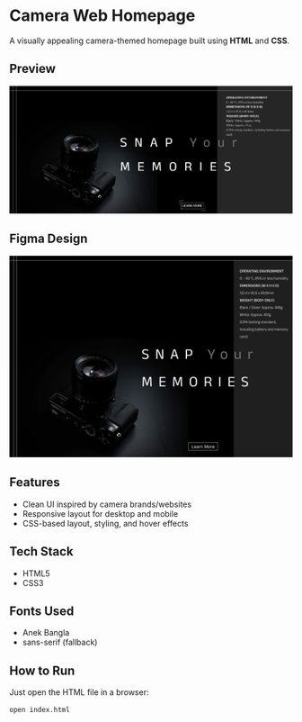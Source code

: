 # Camera Web Homepage

A visually appealing camera-themed homepage built using **HTML** and **CSS**.

## Preview

![UI Screenshot](UI/image1.png)

## Figma Design
![Figma Screenshot](UI/figmadesign.png)

## Features

- Clean UI inspired by camera brands/websites
- Responsive layout for desktop and mobile
- CSS-based layout, styling, and hover effects

## Tech Stack

- HTML5
- CSS3

## Fonts Used

- Anek Bangla
- sans-serif (fallback)

## How to Run

Just open the HTML file in a browser:

```bash
open index.html
